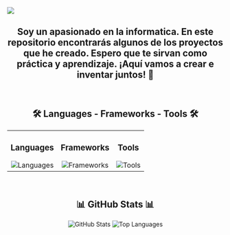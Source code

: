 <img src="https://github.com/user-attachments/assets/4db1cae2-797f-4439-b8b5-2635c9052e7c" />

<div align="center">
    <h2>
        Soy un apasionado en la informatica. En este repositorio encontrarás algunos de los proyectos que he creado. Espero que te sirvan como práctica y                 aprendizaje. ¡Aquí vamos a crear e inventar juntos! 🚀
    </h2>
</div>

<br>
<h2 align="center">🛠️ Languages - Frameworks - Tools 🛠️</h2>

<div align="center">
    <table>
        <tr>
            <td align="center">
                <h3>Languages</h3>
                <img src="https://skillicons.dev/icons?i=php,python,javascript,java,cpp" alt="Languages" />
            </td>
            <td align="center">
                <h3>Frameworks</h3>
                <img src="https://skillicons.dev/icons?i=laravel,vue,django" alt="Frameworks" />
            </td>
            <td align="center">
                <h3>Tools</h3>
                <img src="https://skillicons.dev/icons?i=mysql,postman,nodejs,github,git" alt="Tools" />
            </td>
        </tr>
    </table>
</div>
<br/>



<h2 align="center">📊 GitHub Stats 📊</h2>
<div align="center">
    <img src="https://github-readme-stats.vercel.app/api?username=BadajozDev&show_icons=true&theme=radical" alt="GitHub Stats" />
    <img src="https://github-readme-stats.vercel.app/api/top-langs/?username=BadajozDev&layout=compact&theme=radical" alt="Top Languages" />
</div>
